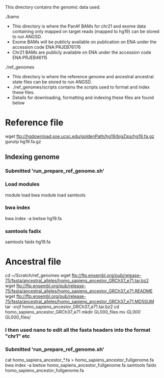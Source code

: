 This directory contains the genomic data used.

./bams
- This directory is where the PanAf BAMs for chr21 and exome data containing only mapped on target reads (mapped to hg19) can be stored to run ANGSD. 
- Exome BAMs will be publicly available on publication on ENA under the accession code ENA:PRJEB76176
- Chr21 BAMs are publicly available on ENA under the accession code ENA:PRJEB46115

./ref_genomes
- This directory is where the reference genome and ancestral ancestral state files can be stored to run ANGSD.
- ./ref_genomes/scripts contains the scripts used to format and index these files.
- Details for downloading, formatting and indexing these files are found below

# Reference file
wget ftp://hgdownload.soe.ucsc.edu/goldenPath/hg19/bigZips/hg19.fa.gz
gunzip hg19.fa.gz

## Indexing genome
### Submitted 'run_prepare_ref_genome.sh'

### Load modules
module load bwa
module load samtools

### bwa index
bwa index -a bwtsw hg19.fa

### samtools fadix
samtools faidx hg19.fa 

# Ancestral file
cd ~/Scratch/ref_genomes
wget ftp://ftp.ensembl.org/pub/release-75/fasta/ancestral_alleles/homo_sapiens_ancestor_GRCh37_e71.tar.bz2
wget ftp://ftp.ensembl.org/pub/release-75/fasta/ancestral_alleles/homo_sapiens_ancestor_GRCh37_e71.README
wget ftp://ftp.ensembl.org/pub/release-75/fasta/ancestral_alleles/homo_sapiens_ancestor_GRCh37_e71.MD5SUM
tar -xvjf homo_sapiens_ancestor_GRCh37_e71.tar.bz2
cd homo_sapiens_ancestor_GRCh37_e71
mkdir GL000_files
mv *GL000* GL000_files/

### I then used nano to edit all the fasta headers into the format "chr1" etc

### Submitted 'run_prepare_ref_genome.sh'

cat homo_sapiens_ancestor_*.fa > homo_sapiens_ancestor_fullgenome.fa
bwa index -a bwtsw homo_sapiens_ancestor_fullgenome.fa
samtools faidx homo_sapiens_ancestor_fullgenome.fa
